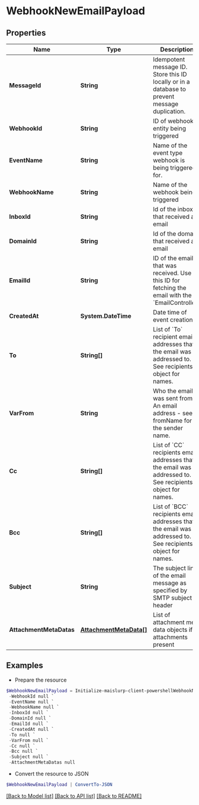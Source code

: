 # WebhookNewEmailPayload
## Properties

Name | Type | Description | Notes
------------ | ------------- | ------------- | -------------
**MessageId** | **String** | Idempotent message ID. Store this ID locally or in a database to prevent message duplication. | 
**WebhookId** | **String** | ID of webhook entity being triggered | 
**EventName** | **String** | Name of the event type webhook is being triggered for. | 
**WebhookName** | **String** | Name of the webhook being triggered | [optional] 
**InboxId** | **String** | Id of the inbox that received an email | 
**DomainId** | **String** | Id of the domain that received an email | [optional] 
**EmailId** | **String** | ID of the email that was received. Use this ID for fetching the email with the &#x60;EmailController&#x60;. | 
**CreatedAt** | **System.DateTime** | Date time of event creation | 
**To** | **String[]** | List of &#x60;To&#x60; recipient email addresses that the email was addressed to. See recipients object for names. | 
**VarFrom** | **String** | Who the email was sent from. An email address - see fromName for the sender name. | 
**Cc** | **String[]** | List of &#x60;CC&#x60; recipients email addresses that the email was addressed to. See recipients object for names. | 
**Bcc** | **String[]** | List of &#x60;BCC&#x60; recipients email addresses that the email was addressed to. See recipients object for names. | 
**Subject** | **String** | The subject line of the email message as specified by SMTP subject header | [optional] 
**AttachmentMetaDatas** | [**AttachmentMetaData[]**](AttachmentMetaData) | List of attachment meta data objects if attachments present | 

## Examples

- Prepare the resource
```powershell
$WebhookNewEmailPayload = Initialize-maislurp-client-powershellWebhookNewEmailPayload  -MessageId null `
 -WebhookId null `
 -EventName null `
 -WebhookName null `
 -InboxId null `
 -DomainId null `
 -EmailId null `
 -CreatedAt null `
 -To null `
 -VarFrom null `
 -Cc null `
 -Bcc null `
 -Subject null `
 -AttachmentMetaDatas null
```

- Convert the resource to JSON
```powershell
$WebhookNewEmailPayload | ConvertTo-JSON
```

[[Back to Model list]](../README#documentation-for-models) [[Back to API list]](../README#documentation-for-api-endpoints) [[Back to README]](../README)


